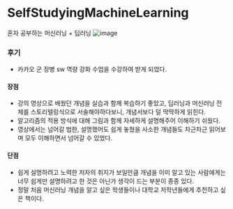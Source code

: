 # SelfStudyingMachineLearning
혼자 공부하는 머신러닝 + 딥러닝
![image](https://github.com/IM2COLD/SelfStudyingMachineLearning/assets/114397640/0c9cc42b-b24e-49eb-93a5-c2848887391f)
### 후기
- 카카오 군 장병 sw 역량 강화 수업을 수강하여 받게 되었다.

#### 장점
- 강의 영상으로 배웠던 개념을 실습과 함께 복습하기 좋았고, 딥러닝과 머신러닝 전체를 스토리텔링식으로 서술해야하다보니, 개념서보다 덜 딱딱하게 읽힌다.
- 알고리즘의 적용 방식에 대해 그림과 함께 자세하게 설명해주어 이해하기 쉬웠다.
- 영상에서는 넘어갈 법한, 설명했어도 쉽게 놓쳤을 사소한 개념들도 차근차근 읽어보며 모두 이해하면서 넘어갈 수 있었다.

#### 단점
- 쉽게 설명하려고 노력한 저자의 취지가 보일만큼 개념을 이미 알고 있는 사람에게는 너무 쉽게만 설명하려고 한 것은 아닌가 생각이 드는 부분이 종종 있다.
- 정말 처음 머신러닝 개념을 알고 싶은 학생들이나 대학교 저학년들에게 추천하고 싶은 책이다.
